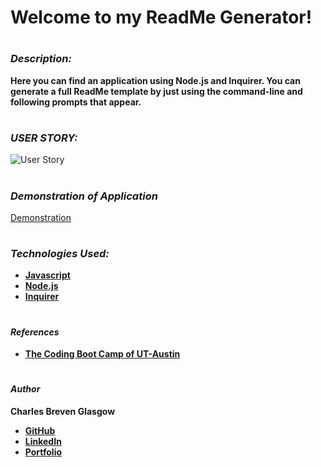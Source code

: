# **Welcome to my ReadMe Generator!**

#

### *Description:*

**Here you can find an application using Node.js and Inquirer. You can generate a full ReadMe template by just using the command-line and following prompts that appear.**

#

### *USER STORY:*

![User Story](/img/user-story.png)

#

### *Demonstration of Application*

[Demonstration](https://drive.google.com/file/d/1Z58az1HPSmdglcw6xLRVFntbmpGbqYFb/view)

#

### *Technologies Used:*

- **[Javascript](https://www.javascript.com/)**
- **[Node.js](http://nodejs.org/en/)**
- **[Inquirer](https://www.npmjs.com/package/inquirer)**

#

#### *References*

- **[The Coding Boot Camp of UT-Austin](https://techbootcamps.utexas.edu/coding/)**

#

#### *Author*

**Charles Breven Glasgow**

- **[GitHub](https://github.com/Brevenn)**
- **[LinkedIn](https://www.linkedin.com/in/charles-glasgow-7b07a41a3/)**
- **[Portfolio](https://brevenn.github.io/Portfolio-Full-Stack/)**
#